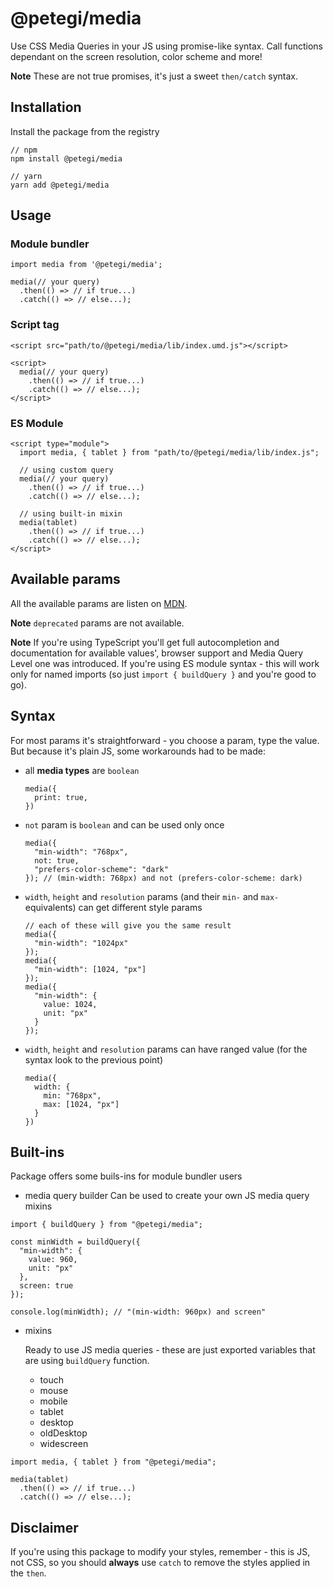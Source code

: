 # @petegi/media

Use CSS Media Queries in your JS using promise-like syntax. Call functions dependant on the screen resolution, color scheme and more!

**Note** These are not true promises, it's just a sweet `then/catch` syntax.

## Installation

Install the package from the registry

```
// npm
npm install @petegi/media

// yarn
yarn add @petegi/media
```

## Usage

### Module bundler

```
import media from '@petegi/media';

media(// your query)
  .then(() => // if true...)
  .catch(() => // else...);
```

### Script tag

```
<script src="path/to/@petegi/media/lib/index.umd.js"></script>

<script>
  media(// your query)
    .then(() => // if true...)
    .catch(() => // else...);
</script>
```

### ES Module

```
<script type="module">
  import media, { tablet } from "path/to/@petegi/media/lib/index.js";

  // using custom query
  media(// your query)
    .then(() => // if true...)
    .catch(() => // else...);

  // using built-in mixin
  media(tablet)
    .then(() => // if true...)
    .catch(() => // else...);
</script>
```

## Available params

All the available params are listen on [MDN](https://developer.mozilla.org/en-US/docs/Web/CSS/Media_Queries/Using_media_queries#Syntax).

**Note** `deprecated` params are not available.

**Note** If you're using TypeScript you'll get full autocompletion and documentation for available values', browser support and Media Query Level one was introduced. If you're using ES module syntax - this will work only for named imports (so just `import { buildQuery }` and you're good to go).

## Syntax

For most params it's straightforward - you choose a param, type the value. But because it's plain JS, some workarounds had to be made:

- all **media types** are `boolean`
  ```
  media({
    print: true,
  })
  ```
- `not` param is `boolean` and can be used only once
  ```
  media({
    "min-width": "768px",
    not: true,
    "prefers-color-scheme": "dark"
  }); // (min-width: 768px) and not (prefers-color-scheme: dark)
  ```
- `width`, `height` and `resolution` params (and their `min-` and `max-` equivalents) can get different style params
  ```
  // each of these will give you the same result
  media({
    "min-width": "1024px"
  });
  media({
    "min-width": [1024, "px"]
  });
  media({
    "min-width": {
      value: 1024,
      unit: "px"
    }
  });
  ```
- `width`, `height` and `resolution` params can have ranged value (for the syntax look to the previous point)
  ```
  media({
    width: {
      min: "768px",
      max: [1024, "px"]
    }
  })
  ```

## Built-ins

Package offers some buils-ins for module bundler users

- media query builder
  Can be used to create your own JS media query mixins

```
import { buildQuery } from "@petegi/media";

const minWidth = buildQuery({
  "min-width": {
    value: 960,
    unit: "px"
  },
  screen: true
});

console.log(minWidth); // "(min-width: 960px) and screen"
```

- mixins

  Ready to use JS media queries - these are just exported variables that are using `buildQuery` function.

  - touch
  - mouse
  - mobile
  - tablet
  - desktop
  - oldDesktop
  - widescreen

```
import media, { tablet } from "@petegi/media";

media(tablet)
  .then(() => // if true...)
  .catch(() => // else...);
```

## Disclaimer

If you're using this package to modify your styles, remember - this is JS, not CSS, so you should **always** use `catch` to remove the styles applied in the `then`.
